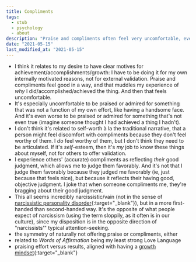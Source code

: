 ```yaml
---
title: Compliments
tags:
  - stub
  - psychology
  - about
description: "Praise and compliments often feel very uncomfortable, even though it simultaneously feels good to be acknowledged."
date: "2021-05-15"
last_modified_at: "2021-05-15"
---
```


* I think it relates to my desire to have clear motives for achievement/accomplishments/growth: I have to be doing it for my own internally motivated reasons, not for external validation. Praise and compliments feel good in a way, and that muddles my experience of _why_ I did/accomplished/achieved the thing. And then that feels uncomfortable.
* It's especially uncomfortable to be praised or admired for something that was not a function of my own effort, like having a handsome face. And it's even worse to be praised or admired for something that's not even true (imagine someone thought I had achieved a thing I hadn't).
* I don't think it's related to self-worth à la the traditional narrative, that a person might feel discomfort with compliments because they don't feel worthy of them. I _do_ feel worthy of them, but I don't think they need to be articulated. If it's _self_-esteem, then it's _my_ job to know these things about myself, not for others to offer validation.
* I experience others' (accurate) compliments as reflecting _their_ good judgment, which allows me to judge them favorably. And it's not that I judge them favorably because they judged me favorably (ie, just because that feels nice), but because it reflects their having good, objective judgment. I joke that when someone compliments me, they're bragging about their good judgment.
* This all seems incredibly narcissistic/vain (not in the sense of [narcissistic personality disorder](https://en.wikipedia.org/wiki/Narcissistic_personality_disorder){:target="&lowbar;blank"}), but in a more first-handed than second-handed way. It's the opposite of what people expect of narcissism (using the term sloppily, as it often is in our culture), since my disposition is in the opposite direction of "narcissists'" typical attention-seeking.
* the symmetry of naturally not offering praise or compliments, either
* related to _Words of Affirmation_ being my least strong Love Language
* praising effort versus results, aligned with having a [growth mindset](https://en.wikipedia.org/wiki/Mindset#Fixed_and_growth_mindset){:target="&lowbar;blank"}
